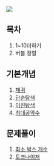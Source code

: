 <a href="https://gitter.im/spring-batch/Lobby?source=badge"><img src="https://badges.gitter.im/spring-projects/spring-batch.svg"/></a>
## 목차
1. 1~10더하기
2. 버블 정렬

## 기본개념
1. [재귀](./documents/recursive.md)
2. [단순탐색](./documents/simple_search.md)
3. [이진탐색](./documents/binary_search.md)
4. [최대공약수](./documents/greatest_common_divisor.md)

## 문제풀이
1. [최소 박스 개수](./documents/carry_box.md)
2. [토크나이저](./documents/tokenizer.md)

